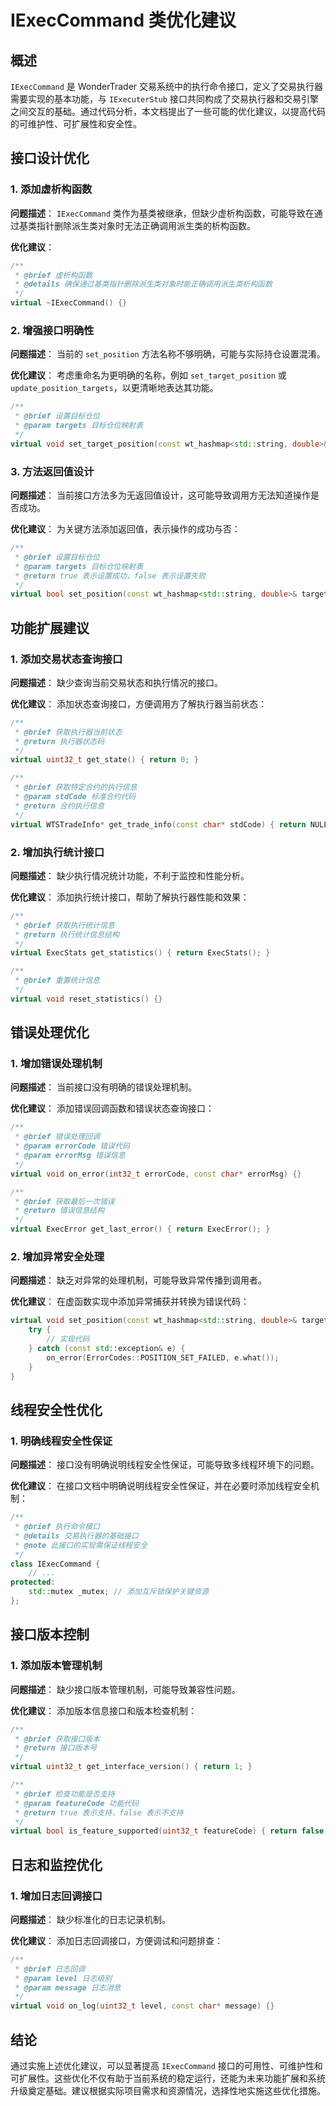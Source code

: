 # IExecCommand 类优化建议

## 概述

`IExecCommand` 是 WonderTrader 交易系统中的执行命令接口，定义了交易执行器需要实现的基本功能，与 `IExecuterStub` 接口共同构成了交易执行器和交易引擎之间交互的基础。通过代码分析，本文档提出了一些可能的优化建议，以提高代码的可维护性、可扩展性和安全性。

## 接口设计优化

### 1. 添加虚析构函数

**问题描述**：
`IExecCommand` 类作为基类被继承，但缺少虚析构函数，可能导致在通过基类指针删除派生类对象时无法正确调用派生类的析构函数。

**优化建议**：
```cpp
/**
 * @brief 虚析构函数
 * @details 确保通过基类指针删除派生类对象时能正确调用派生类析构函数
 */
virtual ~IExecCommand() {}
```

### 2. 增强接口明确性

**问题描述**：
当前的 `set_position` 方法名称不够明确，可能与实际持仓设置混淆。

**优化建议**：
考虑重命名为更明确的名称，例如 `set_target_position` 或 `update_position_targets`，以更清晰地表达其功能。

```cpp
/**
 * @brief 设置目标仓位
 * @param targets 目标仓位映射表
 */
virtual void set_target_position(const wt_hashmap<std::string, double>& targets) {}
```

### 3. 方法返回值设计

**问题描述**：
当前接口方法多为无返回值设计，这可能导致调用方无法知道操作是否成功。

**优化建议**：
为关键方法添加返回值，表示操作的成功与否：

```cpp
/**
 * @brief 设置目标仓位
 * @param targets 目标仓位映射表
 * @return true 表示设置成功，false 表示设置失败
 */
virtual bool set_position(const wt_hashmap<std::string, double>& targets) { return true; }
```

## 功能扩展建议

### 1. 添加交易状态查询接口

**问题描述**：
缺少查询当前交易状态和执行情况的接口。

**优化建议**：
添加状态查询接口，方便调用方了解执行器当前状态：

```cpp
/**
 * @brief 获取执行器当前状态
 * @return 执行器状态码
 */
virtual uint32_t get_state() { return 0; }

/**
 * @brief 获取特定合约的执行信息
 * @param stdCode 标准合约代码
 * @return 合约执行信息
 */
virtual WTSTradeInfo* get_trade_info(const char* stdCode) { return NULL; }
```

### 2. 增加执行统计接口

**问题描述**：
缺少执行情况统计功能，不利于监控和性能分析。

**优化建议**：
添加执行统计接口，帮助了解执行器性能和效果：

```cpp
/**
 * @brief 获取执行统计信息
 * @return 执行统计信息结构
 */
virtual ExecStats get_statistics() { return ExecStats(); }

/**
 * @brief 重置统计信息
 */
virtual void reset_statistics() {}
```

## 错误处理优化

### 1. 增加错误处理机制

**问题描述**：
当前接口没有明确的错误处理机制。

**优化建议**：
添加错误回调函数和错误状态查询接口：

```cpp
/**
 * @brief 错误处理回调
 * @param errorCode 错误代码
 * @param errorMsg 错误信息
 */
virtual void on_error(int32_t errorCode, const char* errorMsg) {}

/**
 * @brief 获取最后一次错误
 * @return 错误信息结构
 */
virtual ExecError get_last_error() { return ExecError(); }
```

### 2. 增加异常安全处理

**问题描述**：
缺乏对异常的处理机制，可能导致异常传播到调用者。

**优化建议**：
在虚函数实现中添加异常捕获并转换为错误代码：

```cpp
virtual void set_position(const wt_hashmap<std::string, double>& targets) {
    try {
        // 实现代码
    } catch (const std::exception& e) {
        on_error(ErrorCodes::POSITION_SET_FAILED, e.what());
    }
}
```

## 线程安全性优化

### 1. 明确线程安全性保证

**问题描述**：
接口没有明确说明线程安全性保证，可能导致多线程环境下的问题。

**优化建议**：
在接口文档中明确说明线程安全性保证，并在必要时添加线程安全机制：

```cpp
/**
 * @brief 执行命令接口
 * @details 交易执行器的基础接口
 * @note 此接口的实现需保证线程安全
 */
class IExecCommand {
    // ...
protected:
    std::mutex _mutex; // 添加互斥锁保护关键资源
};
```

## 接口版本控制

### 1. 添加版本管理机制

**问题描述**：
缺少接口版本管理机制，可能导致兼容性问题。

**优化建议**：
添加版本信息接口和版本检查机制：

```cpp
/**
 * @brief 获取接口版本
 * @return 接口版本号
 */
virtual uint32_t get_interface_version() { return 1; }

/**
 * @brief 检查功能是否支持
 * @param featureCode 功能代码
 * @return true 表示支持，false 表示不支持
 */
virtual bool is_feature_supported(uint32_t featureCode) { return false; }
```

## 日志和监控优化

### 1. 增加日志回调接口

**问题描述**：
缺少标准化的日志记录机制。

**优化建议**：
添加日志回调接口，方便调试和问题排查：

```cpp
/**
 * @brief 日志回调
 * @param level 日志级别
 * @param message 日志消息
 */
virtual void on_log(uint32_t level, const char* message) {}
```

## 结论

通过实施上述优化建议，可以显著提高 `IExecCommand` 接口的可用性、可维护性和可扩展性。这些优化不仅有助于当前系统的稳定运行，还能为未来功能扩展和系统升级奠定基础。建议根据实际项目需求和资源情况，选择性地实施这些优化措施。
